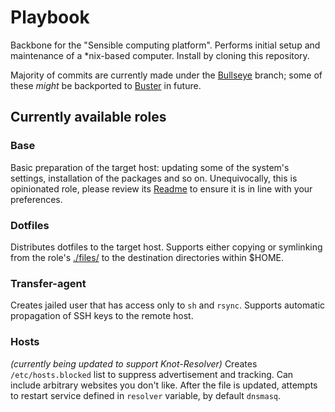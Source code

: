 # Playbook
Backbone for the "Sensible computing platform". Performs initial setup and maintenance of a \*nix-based computer. Install by cloning this repository.

Majority of commits are currently made under the [Bullseye](https://github.com/savchenko/debian/tree/bullseye) branch; some of these _might_ be backported to [Buster](https://github.com/savchenko/debian/tree/buster) in future.

## Currently available roles

### Base
Basic preparation of the target host: updating some of the system's settings, installation of the packages and so on. Unequivocally, this is opinionated role, please review its [Readme](https://github.com/savchenko/debian/blob/bullseye/roles/base/README.md) to ensure it is in line with your preferences.

### Dotfiles
Distributes dotfiles to the target host. Supports either copying or symlinking from the role's [./files/](https://github.com/savchenko/debian/tree/bullseye/roles/dotfiles/files) to the destination directories within $HOME.

### Transfer-agent
Creates jailed user that has access only to `sh` and `rsync`. Supports automatic propagation of SSH keys to the remote host.

### Hosts
_*(currently being updated to support Knot-Resolver)*_
Creates `/etc/hosts.blocked` list to suppress advertisement and tracking.
Can include arbitrary websites you don't like. After the file is updated, attempts to restart service defined in `resolver` variable, by default `dnsmasq`.

